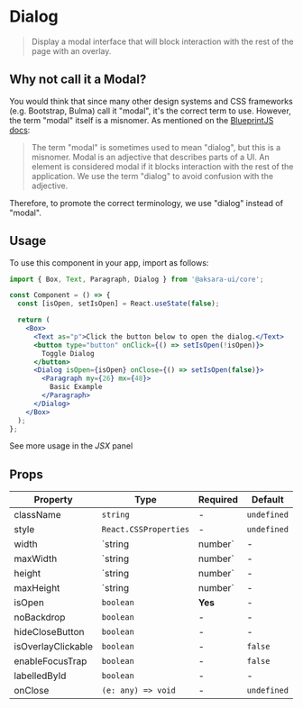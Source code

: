 # Dialog

> Display a modal interface that will block interaction with the rest of the page with an overlay.

## Why not call it a Modal?

You would think that since many other design systems and CSS frameworks (e.g. Bootstrap, Bulma) call it "modal", it's the correct term to use. However, the term "modal" itself is a misnomer. As mentioned on the [BlueprintJS docs](https://blueprintjs.com/docs/versions/2/#core/components/dialog):

> The term "modal" is sometimes used to mean "dialog", but this is a misnomer. Modal is an adjective that describes parts of a UI. An element is considered modal if it blocks interaction with the rest of the application. We use the term "dialog" to avoid confusion with the adjective.

Therefore, to promote the correct terminology, we use "dialog" instead of "modal".

## Usage

To use this component in your app, import as follows:

```jsx
import { Box, Text, Paragraph, Dialog } from '@aksara-ui/core';

const Component = () => {
  const [isOpen, setIsOpen] = React.useState(false);

  return (
    <Box>
      <Text as="p">Click the button below to open the dialog.</Text>
      <button type="button" onClick={() => setIsOpen(!isOpen)}>
        Toggle Dialog
      </button>
      <Dialog isOpen={isOpen} onClose={() => setIsOpen(false)}>
        <Paragraph my={26} mx={48}>
          Basic Example
        </Paragraph>
      </Dialog>
    </Box>
  );
};
```

See more usage in the _JSX_ panel

## Props

| Property           | Type                  | Required | Default                 |
| ------------------ | --------------------- | -------- | ----------------------- |
| className          | `string`              | -        | `undefined`             |
| style              | `React.CSSProperties` | -        | `undefined`             |
| width              | `string | number`     | -        | `'100%'`                |
| maxWidth           | `string | number`     | -        | `'500px'`               |
| height             | `string | number`     | -        | `'100%'`                |
| maxHeight          | `string | number`     | -        | `'calc(100% - 24vmin)'` |
| isOpen             | `boolean`             | **Yes**  | -                       |
| noBackdrop         | `boolean`             | -        | -                       |
| hideCloseButton    | `boolean`             | -        | -                       |
| isOverlayClickable | `boolean`             | -        | `false`                 |
| enableFocusTrap    | `boolean`             | -        | `false`                 |
| labelledById       | `boolean`             | -        | -                       |
| onClose            | `(e: any) => void`    | -        | `undefined`             |
